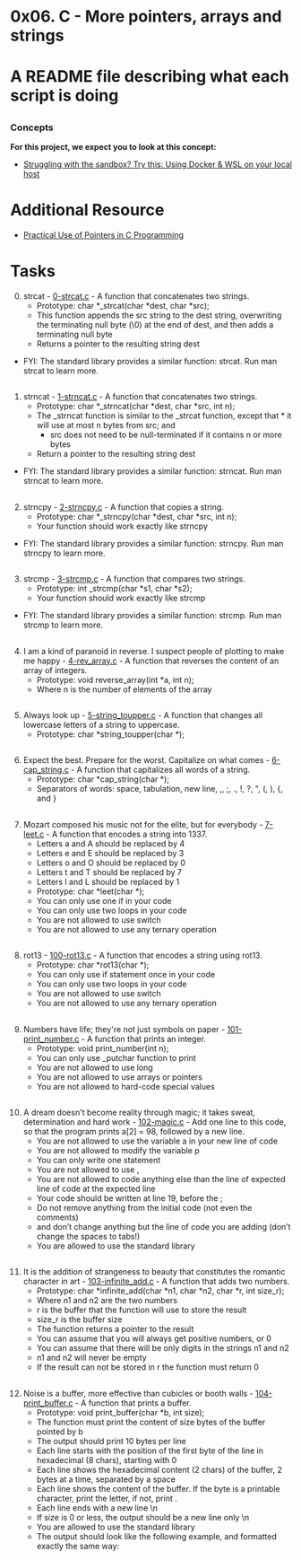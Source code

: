 # 0x06. C - More pointers, arrays and strings

# A README file describing what each script is doing

##
### Concepts
__For this project, we expect you to look at this concept:__

 * [Struggling with the sandbox? Try this: Using Docker & WSL on your local host](https://intranet.alxswe.com/concepts/100039)
 ##
# Additional Resource
 * [Practical Use of Pointers in C Programming](https://www.youtube.com/watch?feature=shared&v=KzLC_9VAoX0)
 
# Tasks
0. strcat - [0-strcat.c](./0-strcat.c) - A function that concatenates two strings.
    * Prototype: char *_strcat(char *dest, char *src);
    * This function appends the src string to the dest string, overwriting the terminating null byte (\0) at the end of dest, and then adds a terminating null byte
    * Returns a pointer to the resulting string dest
* FYI: The standard library provides a similar function: strcat. Run man strcat to learn more.
##
1. strncat - [1-strncat.c](./1-strncat.c) - A  function that concatenates two strings.
   * Prototype: char *_strncat(char *dest, char *src, int n);
   * The _strncat function is similar to the _strcat function, except that
     	 * it will use at most n bytes from src; and
   	 * src does not need to be null-terminated if it contains n or more bytes
   * Return a pointer to the resulting string dest
* FYI: The standard library provides a similar function: strncat. Run man strncat to learn more.
##
2. strncpy - [2-strncpy.c](./2-strncpy.c) - A function that copies a string.
   * Prototype: char *_strncpy(char *dest, char *src, int n);
   * Your function should work exactly like strncpy
* FYI: The standard library provides a similar function: strncpy. Run man strncpy to learn more.
##
3. strcmp - [3-strcmp.c](./3-strcmp.c) - A function that compares two strings.
   * Prototype: int _strcmp(char *s1, char *s2);
   * Your function should work exactly like strcmp
* FYI: The standard library provides a similar function: strcmp. Run man strcmp to learn more.
##
4. I am a kind of paranoid in reverse. I suspect people of plotting to make me happy - [4-rev_array.c](./4-rev_array.c) - A function that reverses the content of an array of integers.
   * Prototype: void reverse_array(int *a, int n);
   * Where n is the number of elements of the array
##
5. Always look up - [5-string_toupper.c](./5-string_toupper.c) - A function that changes all lowercase letters of a string to uppercase.
   * Prototype: char *string_toupper(char *);
##
6. Expect the best. Prepare for the worst. Capitalize on what comes - [6-cap_string.c](./6-cap_string.c) - A function that capitalizes all words of a string.
   * Prototype: char *cap_string(char *);
   * Separators of words: space, tabulation, new line, ,, ;, ., !, ?, ", (, ), {, and }
##
7. Mozart composed his music not for the elite, but for everybody - [7-leet.c](./7-leet.c) - A function that encodes a string into 1337.
   * Letters a and A should be replaced by 4
   * Letters e and E should be replaced by 3
   * Letters o and O should be replaced by 0
   * Letters t and T should be replaced by 7
   * Letters l and L should be replaced by 1
   * Prototype: char *leet(char *);
   * You can only use one if in your code
   * You can only use two loops in your code
   * You are not allowed to use switch
   * You are not allowed to use any ternary operation
##
8. rot13 - [100-rot13.c](./100-rot13.c) - A function that encodes a string using rot13.
   * Prototype: char *rot13(char *);
   * You can only use if statement once in your code
   * You can only use two loops in your code
   * You are not allowed to use switch
   * You are not allowed to use any ternary operation
##
9. Numbers have life; they're not just symbols on paper - [101-print_number.c](./101-print_number.c) - A function that prints an integer.
   * Prototype: void print_number(int n);
   * You can only use _putchar function to print
   * You are not allowed to use long
   * You are not allowed to use arrays or pointers
   * You are not allowed to hard-code special values
##
10. A dream doesn't become reality through magic; it takes sweat, determination and hard work - [102-magic.c](./102-magic.c) - Add one line to this code, so that the program prints a[2] = 98, followed by a new line.
    * You are not allowed to use the variable a in your new line of code
    * You are not allowed to modify the variable p
    * You can only write one statement
    * You are not allowed to use ,
    * You are not allowed to code anything else than the line of expected line of code at the expected line
    * Your code should be written at line 19, before the ;
    * Do not remove anything from the initial code (not even the comments)
    * and don’t change anything but the line of code you are adding (don’t change the spaces to tabs!)
    * You are allowed to use the standard library
##
11. It is the addition of strangeness to beauty that constitutes the romantic character in art - [103-infinite_add.c](./103-infinite_add.c) - A function that adds two numbers.
    * Prototype: char *infinite_add(char *n1, char *n2, char *r, int size_r);
    * Where n1 and n2 are the two numbers
    * r is the buffer that the function will use to store the result
    * size_r is the buffer size
    * The function returns a pointer to the result
    * You can assume that you will always get positive numbers, or 0
    * You can assume that there will be only digits in the strings n1 and n2
    * n1 and n2 will never be empty
    * If the result can not be stored in r the function must return 0
##
12. Noise is a buffer, more effective than cubicles or booth walls - [104-print_buffer.c](./104-print_buffer.c) - A function that prints a buffer.
    * Prototype: void print_buffer(char *b, int size);
    * The function must print the content of size bytes of the buffer pointed by b
    * The output should print 10 bytes per line
    * Each line starts with the position of the first byte of the line in hexadecimal (8 chars), starting with 0
    * Each line shows the hexadecimal content (2 chars) of the buffer, 2 bytes at a time, separated by a space
    * Each line shows the content of the buffer. If the byte is a printable character, print the letter, if not, print .
    * Each line ends with a new line \n
    * If size is 0 or less, the output should be a new line only \n
    * You are allowed to use the standard library
    * The output should look like the following example, and formatted exactly the same way:

